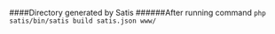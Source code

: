 ####Directory generated by Satis
######After running command `php satis/bin/satis build satis.json www/`


